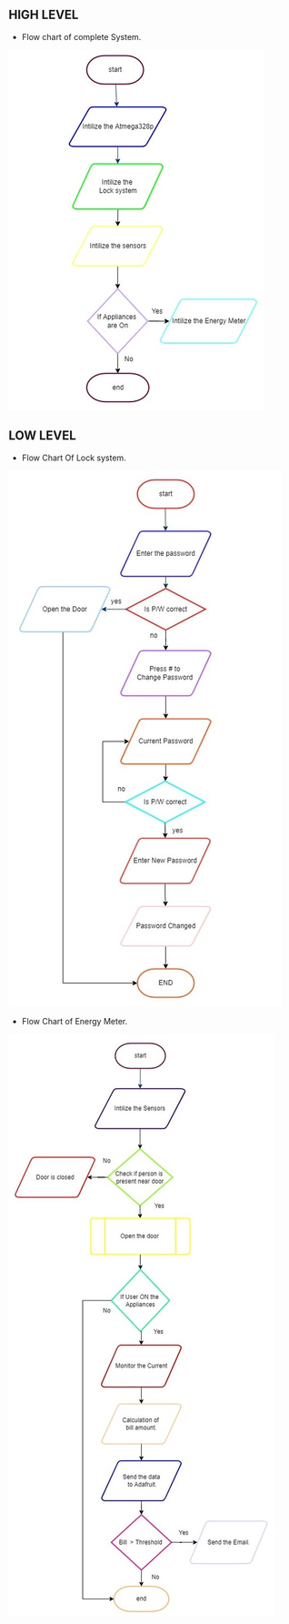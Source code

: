 ## HIGH LEVEL

* Flow chart of complete System.

![HIGH LEVEL](https://github.com/habeeb063/M2-EmbSys/blob/main/Project/2_Architecture/Behavioral%20Diagrams/HIGH%20LEVEL%20.jpg?raw=true)


## LOW LEVEL 

 * Flow Chart Of Lock system.

![LOW LEVEL](https://github.com/habeeb063/M2-EmbSys/blob/main/Project/2_Architecture/Behavioral%20Diagrams/LOW%20LEVEL%201.jpg?raw=true)

* Flow Chart of Energy Meter.

![ ](https://github.com/habeeb063/M2-EmbSys/blob/main/Project/2_Architecture/Behavioral%20Diagrams/LOW%20LEVEL2..jpg?raw=true)
